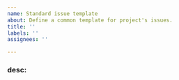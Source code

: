 ```yaml
---
name: Standard issue template
about: Define a common template for project's issues.
title: ''
labels: ''
assignees: ''

---
```


### desc:
